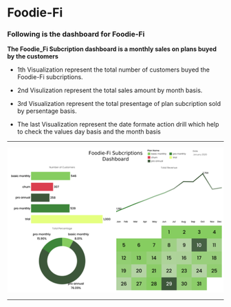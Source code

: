 # Foodie-Fi
### Following is the dashboard for Foodie-Fi

**The Foodie_Fi Subcription dashboard is a monthly sales on plans buyed by the customers**

* 1th Visualization represent the total number of customers buyed the Foodie-Fi subcriptions.

* 2nd Visulization represent the total sales amount by month basis.

* 3rd Visualization represent the total presentage of plan subcription sold by persentage basis.

* The last Visualization represent the date formate action drill which help to check the values day basis and the month basis

****
![alt text](<Foodie-Fi Dashboard.png>)
****